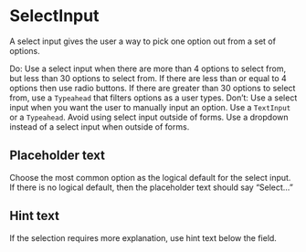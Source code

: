 # SelectInput

A select input gives the user a way to pick one option out from a set of options.

Do: Use a select input when there are more than 4 options to select from, but less than 30 options to select from. If there are less than or equal to 4 options then use radio buttons. If there are greater than 30 options to select from, use a `Typeahead` that filters options as a user types.
Don’t: Use a select input when you want the user to manually input an option. Use a `TextInput` or a `Typeahead`.
Avoid using select input outside of forms. Use a dropdown instead of a select input when outside of forms.

## Placeholder text

Choose the most common option as the logical default for the select input.
If there is no logical default, then the placeholder text should say “Select…”

## Hint text

If the selection requires more explanation, use hint text below the field.
